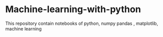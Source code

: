 # Machine-learning-with-python
This repository contain notebooks of python, numpy pandas , matplotlib,  machine learning
